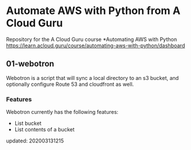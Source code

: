 # Automate AWS with Python from A Cloud Guru

Repository for the A Cloud Guru course *Automating AWS with Python
https://learn.acloud.guru/course/automating-aws-with-python/dashboard

## 01-webotron

Webotron is a script that will sync a local directory to an s3 bucket, and optionally configure Route 53 and cloudfront as well.

### Features
Webotron currently has the following features:

- List bucket
- List contents of a bucket

updated: 202003131215
